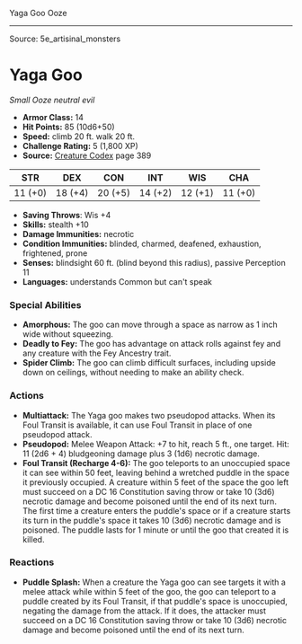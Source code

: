 <MonsterName/>Yaga Goo</MonsterName>
<CreatureType/>Ooze</CreatureType>



---

Source: 5e_artisinal_monsters

# Yaga Goo

*Small* *Ooze* *neutral evil*

- **Armor Class:** 14
- **Hit Points:** 85 (10d6+50)
- **Speed:** climb 20 ft. walk 20 ft.
- **Challenge Rating:** 5 (1,800 XP)
- **Source:** [Creature Codex](https://koboldpress.com/kpstore/product/creature-codex-for-5th-edition-dnd) page 389

| STR | DEX | CON | INT | WIS | CHA |
| --- | --- | --- | --- | --- | --- |
| 11 (+0) | 18 (+4) | 20 (+5) | 14 (+2) | 12 (+1) | 11 (+0) |

- **Saving Throws**: Wis +4
- **Skills:** stealth +10
- **Damage Immunities:** necrotic
- **Condition Immunities:** blinded, charmed, deafened, exhaustion, frightened, prone
- **Senses:** blindsight 60 ft. (blind beyond this radius), passive Perception 11
- **Languages:** understands Common but can't speak

### Special Abilities

- **Amorphous:** The goo can move through a space as narrow as 1 inch wide without squeezing.
- **Deadly to Fey:** The goo has advantage on attack rolls against fey and any creature with the Fey Ancestry trait.
- **Spider Climb:** The goo can climb difficult surfaces, including upside down on ceilings, without needing to make an ability check.

### Actions

- **Multiattack:** The Yaga goo makes two pseudopod attacks. When its Foul Transit is available, it can use Foul Transit in place of one pseudopod attack.
- **Pseudopod:** Melee Weapon Attack: +7 to hit, reach 5 ft., one target. Hit: 11 (2d6 + 4) bludgeoning damage plus 3 (1d6) necrotic damage.
- **Foul Transit (Recharge 4-6):** The goo teleports to an unoccupied space it can see within 50 feet, leaving behind a wretched puddle in the space it previously occupied. A creature within 5 feet of the space the goo left must succeed on a DC 16 Constitution saving throw or take 10 (3d6) necrotic damage and become poisoned until the end of its next turn. The first time a creature enters the puddle's space or if a creature starts its turn in the puddle's space it takes 10 (3d6) necrotic damage and is poisoned. The puddle lasts for 1 minute or until the goo that created it is killed.

### Reactions

- **Puddle Splash:** When a creature the Yaga goo can see targets it with a melee attack while within 5 feet of the goo, the goo can teleport to a puddle created by its Foul Transit, if that puddle's space is unoccupied, negating the damage from the attack. If it does, the attacker must succeed on a DC 16 Constitution saving throw or take 10 (3d6) necrotic damage and become poisoned until the end of its next turn.




